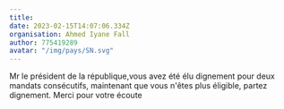 ```yaml
---
title: 
date: 2023-02-15T14:07:06.334Z
organisation: Ahmed Iyane Fall 
author: 775419289
avatar: "/img/pays/SN.svg"
---
```


Mr le président de la république,vous avez été élu dignement pour deux mandats consécutifs, maintenant que vous n'êtes plus éligible, partez dignement. Merci pour votre écoute 